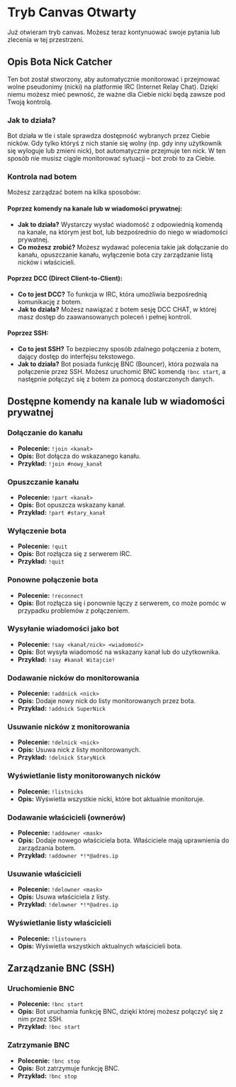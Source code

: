 
# Tryb Canvas Otwarty

Już otwieram tryb canvas. Możesz teraz kontynuować swoje pytania lub zlecenia w tej przestrzeni.

## Opis Bota Nick Catcher

Ten bot został stworzony, aby automatycznie monitorować i przejmować wolne pseudonimy (nicki) na platformie IRC (Internet Relay Chat). Dzięki niemu możesz mieć pewność, że ważne dla Ciebie nicki będą zawsze pod Twoją kontrolą.

### Jak to działa?

Bot działa w tle i stale sprawdza dostępność wybranych przez Ciebie nicków. Gdy tylko któryś z nich stanie się wolny (np. gdy inny użytkownik się wyloguje lub zmieni nick), bot automatycznie przejmuje ten nick. W ten sposób nie musisz ciągle monitorować sytuacji – bot zrobi to za Ciebie.

### Kontrola nad botem

Możesz zarządzać botem na kilka sposobów:

#### Poprzez komendy na kanale lub w wiadomości prywatnej:

- **Jak to działa?** Wystarczy wysłać wiadomość z odpowiednią komendą na kanale, na którym jest bot, lub bezpośrednio do niego w wiadomości prywatnej.
- **Co możesz zrobić?** Możesz wydawać polecenia takie jak dołączanie do kanału, opuszczanie kanału, wyłączenie bota czy zarządzanie listą nicków i właścicieli.

#### Poprzez DCC (Direct Client-to-Client):

- **Co to jest DCC?** To funkcja w IRC, która umożliwia bezpośrednią komunikację z botem.
- **Jak to działa?** Możesz nawiązać z botem sesję DCC CHAT, w której masz dostęp do zaawansowanych poleceń i pełnej kontroli.

#### Poprzez SSH:

- **Co to jest SSH?** To bezpieczny sposób zdalnego połączenia z botem, dający dostęp do interfejsu tekstowego.
- **Jak to działa?** Bot posiada funkcję BNC (Bouncer), która pozwala na połączenie przez SSH. Możesz uruchomić BNC komendą `!bnc start`, a następnie połączyć się z botem za pomocą dostarczonych danych.

## Dostępne komendy na kanale lub w wiadomości prywatnej

### Dołączanie do kanału

- **Polecenie:** `!join <kanał>`
- **Opis:** Bot dołącza do wskazanego kanału.
- **Przykład:** `!join #nowy_kanał`

### Opuszczanie kanału

- **Polecenie:** `!part <kanał>`
- **Opis:** Bot opuszcza wskazany kanał.
- **Przykład:** `!part #stary_kanał`

### Wyłączenie bota

- **Polecenie:** `!quit`
- **Opis:** Bot rozłącza się z serwerem IRC.
- **Przykład:** `!quit`

### Ponowne połączenie bota

- **Polecenie:** `!reconnect`
- **Opis:** Bot rozłącza się i ponownie łączy z serwerem, co może pomóc w przypadku problemów z połączeniem.

### Wysyłanie wiadomości jako bot

- **Polecenie:** `!say <kanał/nick> <wiadomość>`
- **Opis:** Bot wysyła wiadomość na wskazany kanał lub do użytkownika.
- **Przykład:** `!say #kanał Witajcie!`

### Dodawanie nicków do monitorowania

- **Polecenie:** `!addnick <nick>`
- **Opis:** Dodaje nowy nick do listy monitorowanych przez bota.
- **Przykład:** `!addnick SuperNick`

### Usuwanie nicków z monitorowania

- **Polecenie:** `!delnick <nick>`
- **Opis:** Usuwa nick z listy monitorowanych.
- **Przykład:** `!delnick StaryNick`

### Wyświetlanie listy monitorowanych nicków

- **Polecenie:** `!listnicks`
- **Opis:** Wyświetla wszystkie nicki, które bot aktualnie monitoruje.

### Dodawanie właścicieli (ownerów)

- **Polecenie:** `!addowner <mask>`
- **Opis:** Dodaje nowego właściciela bota. Właściciele mają uprawnienia do zarządzania botem.
- **Przykład:** `!addowner *!*@adres.ip`

### Usuwanie właścicieli

- **Polecenie:** `!delowner <mask>`
- **Opis:** Usuwa właściciela z listy.
- **Przykład:** `!delowner *!*@adres.ip`

### Wyświetlanie listy właścicieli

- **Polecenie:** `!listowners`
- **Opis:** Wyświetla wszystkich aktualnych właścicieli bota.

## Zarządzanie BNC (SSH)

### Uruchomienie BNC

- **Polecenie:** `!bnc start`
- **Opis:** Bot uruchamia funkcję BNC, dzięki której możesz połączyć się z nim przez SSH.
- **Przykład:** `!bnc start`

### Zatrzymanie BNC

- **Polecenie:** `!bnc stop`
- **Opis:** Bot zatrzymuje funkcję BNC.
- **Przykład:** `!bnc stop`

